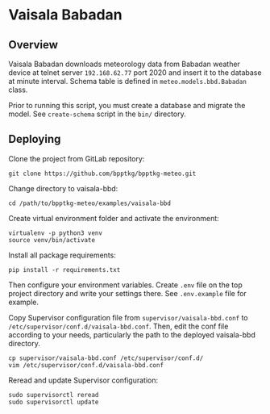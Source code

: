 # Vaisala Babadan

## Overview

Vaisala Babadan downloads meteorology data from Babadan weather device at telnet
server `192.168.62.77` port 2020 and insert it to the database at minute
interval. Schema table is defined in `meteo.models.bbd.Babadan` class.

Prior to running this script, you must create a database and migrate the model.
See `create-schema` script in the `bin/` directory.

## Deploying

Clone the project from GitLab repository:

    git clone https://github.com/bpptkg/bpptkg-meteo.git

Change directory to vaisala-bbd:

    cd /path/to/bpptkg-meteo/examples/vaisala-bbd

Create virtual environment folder and activate the environment:

    virtualenv -p python3 venv
    source venv/bin/activate

Install all package requirements:

    pip install -r requirements.txt

Then configure your environment variables. Create `.env` file on the top project
directory and write your settings there. See `.env.example` file for example.

Copy Supervisor configuration file from `supervisor/vaisala-bbd.conf` to
`/etc/supervisor/conf.d/vaisala-bbd.conf`. Then, edit the conf file according to
your needs, particularly the path to the deployed vaisala-bbd directory.

    cp supervisor/vaisala-bbd.conf /etc/supervisor/conf.d/
    vim /etc/supervisor/conf.d/vaisala-bbd.conf

Reread and update Supervisor configuration:

    sudo supervisorctl reread
    sudo supervisorctl update
